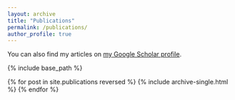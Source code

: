 ```yaml
---
layout: archive
title: "Publications"
permalink: /publications/
author_profile: true
---
```


You can also find my articles on <a href="https://scholar.google.de/citations?user=8wD80wMAAAAJ&hl=en">my Google Scholar profile</a>.

{% include base_path %}

{% for post in site.publications reversed %}
  {% include archive-single.html %}
{% endfor %}
